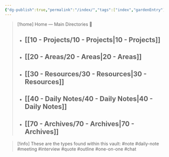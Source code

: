 ```yaml
---
{"dg-publish":true,"permalink":"/index/","tags":["index","gardenEntry"]}
---
```



> [!home] Home — Main Directories 📁
>
> -   ## [[10 - Projects/10 - Projects\|10 - Projects]]
> -   ## [[20 - Areas/20 - Areas\|20 - Areas]]
> -   ## [[30 - Resources/30 - Resources\|30 - Resources]]
> -   ## [[40 - Daily Notes/40 - Daily Notes\|40 - Daily Notes]]
> -   ## [[70 - Archives/70 - Archives\|70 - Archives]]

> [!info] These are the types found within this vault:
> #note #daily-note #meeting #interview #quote #outline #one-on-one #chat
